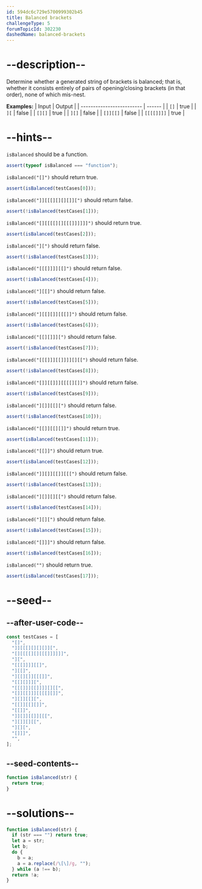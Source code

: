 ```yaml
---
id: 594dc6c729e5700999302b45
title: Balanced brackets
challengeType: 5
forumTopicId: 302230
dashedName: balanced-brackets
---
```


# --description--

Determine whether a generated string of brackets is balanced; that is, whether it consists entirely of pairs of opening/closing brackets (in that order), none of which mis-nest.

**Examples:**
| Input | Output |
| ------------------------- | ------ |
| <code>\[]</code> | true |
| <code>]\[</code> | false |
| <code>[][]</code> | true |
| <code>]\[]</code> | false |
| <code>\[]]\[\[]</code> | false |
| <code>\[\[\[\[]]]]</code> | true |

# --hints--

`isBalanced` should be a function.

```js
assert(typeof isBalanced === "function");
```

`isBalanced("[]")` should return true.

```js
assert(isBalanced(testCases[0]));
```

`isBalanced("]][[[][][][]][")` should return false.

```js
assert(!isBalanced(testCases[1]));
```

`isBalanced("[][[[[][][[[]]]]]]")` should return true.

```js
assert(isBalanced(testCases[2]));
```

`isBalanced("][")` should return false.

```js
assert(!isBalanced(testCases[3]));
```

`isBalanced("[[[]]]][[]")` should return false.

```js
assert(!isBalanced(testCases[4]));
```

`isBalanced("][[]")` should return false.

```js
assert(!isBalanced(testCases[5]));
```

`isBalanced("][[][]][[[]]")` should return false.

```js
assert(!isBalanced(testCases[6]));
```

`isBalanced("[[][]]][")` should return false.

```js
assert(!isBalanced(testCases[7]));
```

`isBalanced("[[[]]][[]]]][][[")` should return false.

```js
assert(!isBalanced(testCases[8]));
```

`isBalanced("[]][[]]][[[[][]]")` should return false.

```js
assert(!isBalanced(testCases[9]));
```

`isBalanced("][]][[][")` should return false.

```js
assert(!isBalanced(testCases[10]));
```

`isBalanced("[[]][[][]]")` should return true.

```js
assert(isBalanced(testCases[11]));
```

`isBalanced("[[]]")` should return true.

```js
assert(isBalanced(testCases[12]));
```

`isBalanced("]][]][[]][[[")` should return false.

```js
assert(!isBalanced(testCases[13]));
```

`isBalanced("][]][][[")` should return false.

```js
assert(!isBalanced(testCases[14]));
```

`isBalanced("][][")` should return false.

```js
assert(!isBalanced(testCases[15]));
```

`isBalanced("[]]]")` should return false.

```js
assert(!isBalanced(testCases[16]));
```

`isBalanced("")` should return true.

```js
assert(isBalanced(testCases[17]));
```

# --seed--

## --after-user-code--

```js
const testCases = [
  "[]",
  "]][[[][][][]][",
  "[][[[[][][[[]]]]]]",
  "][",
  "[[[]]]][[]",
  "][[]",
  "][[][]][[[]]",
  "[[][]]][",
  "[[[]]][[]]]][][[",
  "[]][[]]][[[[][]]",
  "][]][[][",
  "[[]][[][]]",
  "[[]]",
  "]][]][[]][[[",
  "][]][][[",
  "][][",
  "[]]]",
  "",
];
```

## --seed-contents--

```js
function isBalanced(str) {
  return true;
}
```

# --solutions--

```js
function isBalanced(str) {
  if (str === "") return true;
  let a = str;
  let b;
  do {
    b = a;
    a = a.replace(/\[\]/g, "");
  } while (a !== b);
  return !a;
}
```

